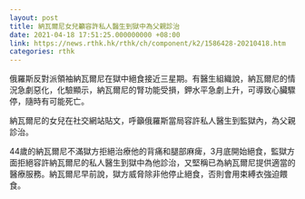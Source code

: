 ```yaml
---
layout: post
title: 納瓦爾尼女兒籲容許私人醫生到獄中為父親診治
date: 2021-04-18 17:51:25.000000000 +08:00
link: https://news.rthk.hk/rthk/ch/component/k2/1586428-20210418.htm
categories: rthk
---
```


俄羅斯反對派領袖納瓦爾尼在獄中絕食接近三星期。有醫生組織說，納瓦爾尼的情況急劇惡化，化驗顯示，納瓦爾尼的腎功能受損，鉀水平急劇上升，可導致心臟驟停，隨時有可能死亡。

納瓦爾尼的女兒在社交網站貼文，呼籲俄羅斯當局容許私人醫生到監獄內，為父親診治。

44歲的納瓦爾尼不滿獄方拒絕治療他的背痛和腿部麻痺，3月底開始絕食，監獄方面拒絕容許納瓦爾尼的私人醫生到獄中為他診治，又堅稱已為納瓦爾尼提供適當的醫療服務。納瓦爾尼早前說，獄方威脅除非他停止絕食，否則會用束縛衣強迫餵食。
